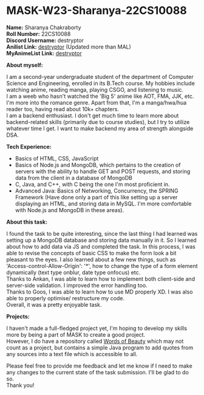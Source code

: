 # MASK-W23-Sharanya-22CS10088

**Name:** Sharanya Chakraborty\
**Roll Number:** 22CS10088\
**Discord Username:** destryptor\
**Anilist Link:** [destryptor](https://anilist.co/user/destryptor/) (Updated more than MAL)\
**MyAnimeList Link:** [destryptor](https://myanimelist.net/profile/destryptor)

**About myself:**

I am a second-year undergraduate student of the department of Computer Science and Engineering, enrolled in its B.Tech course. My hobbies include watching anime, reading manga, playing CSGO, and listening to music.\
I am a weeb who hasn't watched the 'Big 5' anime like AOT, FMA, JJK, etc. I'm more into the romance genre. Apart from that, I'm a manga/hwa/hua reader too, having read about 10k+ chapters.\
I am a backend enthusiast. I don't get much time to learn more about backend-related skills (primarily due to course studies), but I try to utilize whatever time I get. I want to make backend my area of strength alongside DSA.

**Tech Experience:**

- Basics of HTML, CSS, JavaScript
- Basics of Node.js and MongoDB, which pertains to the creation of servers with the ability to handle GET and POST requests, and storing data from the client in a database of MongoDB
- C, Java, and C++, with C being the one I'm most proficient in.
- Advanced Java: Basics of Networking, Concurrency, the SPRING Framework (Have done only a part of this like setting up a server displaying an HTML, and storing data in MySQL. I'm more comfortable with Node.js and MongoDB in these areas).

**About this task:**

I found the task to be quite interesting, since the last thing I had learned was setting up a MongoDB database and storing data manually in it. So I learned about how to add data via JS and completed the task. In this process, I was able to revise the concepts of basic CSS to make the form look a bit pleasant to the eyes. I also learned about a few new things, such as 'Access-control-Allow-Origin': '*', how to change the type of a form element dynamically (text type onblur, date type onfocus) etc.\
Thanks to Ankan, I was able to learn how to implement both client-side and server-side validation. I improved the error handling too.\
Thanks to Goos, I was able to learn how to use MD properly XD. I was also able to properly optimise/ restructure my code.\
Overall, it was a pretty enjoyable task.

**Projects:**

I haven't made a full-fledged project yet, I'm hoping to develop my skills more by being a part of MASK to create a good project.\
However, I do have a repository called [Words of Beauty](https://github.com/destryptor/Words-of-Beauty.git) which may not count as a project, but contains a simple Java program to add quotes from any sources into a text file which is accessible to all.

Please feel free to provide me feedback and let me know if I need to make any changes to the current state of the task submission. I'll be glad to do so.\
Thank you!






